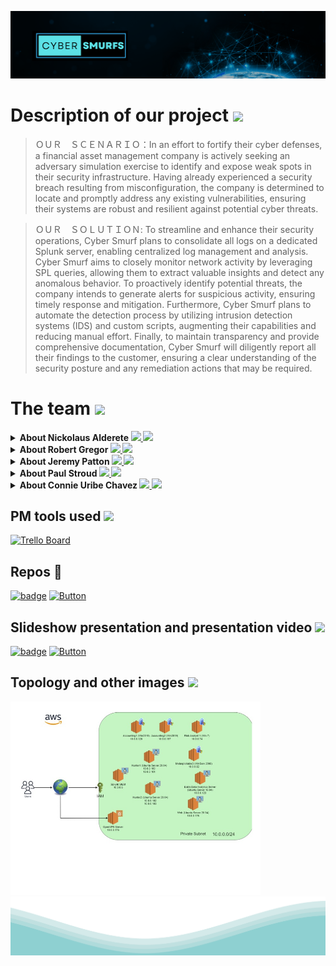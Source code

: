 ![banner](https://github.com/cyber-smurfs/.github/blob/main/profile/banner_CM.png)

# Description of our project <img width="80" src="https://media0.giphy.com/media/RDZo7znAdn2u7sAcWH/giphy.gif">
> ＯＵＲ　ＳＣＥＮＡＲＩＯ：In an effort to fortify their cyber defenses, a financial asset management company is actively seeking an adversary simulation exercise to identify and expose weak spots in their security infrastructure. Having already experienced a security breach resulting from misconfiguration, the company is determined to locate and promptly address any existing vulnerabilities, ensuring their systems are robust and resilient against potential cyber threats.

> ＯＵＲ　ＳＯＬＵＴＩＯＮ: To streamline and enhance their security operations, Cyber Smurf plans to consolidate all logs on a dedicated Splunk server, enabling centralized log management and analysis. Cyber Smurf aims to closely monitor network activity by leveraging SPL queries, allowing them to extract valuable insights and detect any anomalous behavior. To proactively identify potential threats, the company intends to generate alerts for suspicious activity, ensuring timely response and mitigation. Furthermore, Cyber Smurf plans to automate the detection process by utilizing intrusion detection systems (IDS) and custom scripts, augmenting their capabilities and reducing manual effort. Finally, to maintain transparency and provide comprehensive documentation, Cyber Smurf will diligently report all their findings to the customer, ensuring a clear understanding of the security posture and any remediation actions that may be required.


# The team <img img width="100" src="https://media0.giphy.com/media/OrDMyHY3lmvPLxBcMs/giphy.gif"/>
<details>
    <summary><b> About Nickolaus Alderete <a href="https://github.com/Nkalderete">
            <img height="30" src="https://www.vectorlogo.zone/logos/github/github-tile.svg" />
            </a>  <a href="https://www.linkedin.com/in/nickolaus-alderete/">
            <img height="30" src="https://www.vectorlogo.zone/logos/linkedin/linkedin-icon.svg" />
            </a> </b></summary><br/>
TEXT. TEXT. TEXT. 
</details>

<details>
    <summary><b> About Robert Gregor <a href="https://github.com/RobG-11">
            <img height="30" src="https://www.vectorlogo.zone/logos/github/github-tile.svg" />
            </a>  <a href="https://www.linkedin.com/in/robertgregor11/">
            <img height="30" src="https://www.vectorlogo.zone/logos/linkedin/linkedin-icon.svg" />
            </a> </b></summary><br/>
Previously employed as a DTRA DoD Red Team Liaison. Chose cybersecurity to challenge myself. Pursuing a SOC Analyst position.
</details>

<details>
    <summary><b> About Jeremy Patton <a href="https://github.com/JeremyP1017">
            <img height="30" src="https://www.vectorlogo.zone/logos/github/github-tile.svg" />
            </a>  <a href="https://www.linkedin.com/in/jeremy-patton-028300260/">
            <img height="30" src="https://www.vectorlogo.zone/logos/linkedin/linkedin-icon.svg" />
            </a> </b></summary><br/>
TEXT. TEXT. TEXT. 
</details>

<details>
    <summary><b> About Paul Stroud <a href="https://github.com/paulstroud2023">
            <img height="30" src="https://www.vectorlogo.zone/logos/github/github-tile.svg" />
            </a>  <a href="https://www.linkedin.com/in/paulstroud312/">
            <img height="30" src="https://www.vectorlogo.zone/logos/linkedin/linkedin-icon.svg" />
            </a> </b></summary><br/>
TEXT. TEXT. TEXT. 
</details>

<details>
    <summary><b> About Connie Uribe Chavez <a href="https://github.com/connieuribe">
            <img height="30" src="https://www.vectorlogo.zone/logos/github/github-tile.svg" />
            </a>  <a href="https://www.linkedin.com/in/connieuribe/">
            <img height="30" src="https://www.vectorlogo.zone/logos/linkedin/linkedin-icon.svg" />
            </a> </b></summary><br/>
Marine veteran located in Florida. Has a B.A. in computer science with previous programming experience. Enjoys being outdoors and likes to garden. 
</details>


## PM tools used <img width="50" src="https://media4.giphy.com/media/l3vR85PnGsBwu1PFK/giphy.gif"/>
[![Trello Board](https://img.shields.io/badge/Our%20Trello%20Board-0052CC?style=for-the-badge&logo=trello&logoColor=white)](https://trello.com/b/W15QbhDJ/cyber-smurf-project-management)

## Repos 📄
[![badge](https://img.shields.io/badge/Documentations%20Repo-1338BE?style=for-the-badge)](https://github.com/Cyber-Fortress-Technologies/Project-Docs)
[![Button](https://img.shields.io/badge/Standard%20Procedures%20Repo-1338BE?style=for-the-badge)](https://github.com/Cyber-Fortress-Technologies/SOPs)

## Slideshow presentation and presentation video <img width="50" src="https://media0.giphy.com/media/NSooDzvyow8sO7za0c/giphy.gif"/>
[![badge](https://img.shields.io/badge/Slideshow%20Presentation-1338BE?style=for-the-badge)](https://github.com/Cyber-Fortress-Technologies/Project-Docs)
[![Button](https://img.shields.io/badge/Presentation%20Video%20Recording-1338BE?style=for-the-badge)](https://github.com/Cyber-Fortress-Technologies/SOPs)

## Topology and other images <img width="50" src="https://media2.giphy.com/media/077i6AULCXc0FKTj9s/giphy.gif"/>
<img width="400" src="https://github.com/cyber-smurfs/Documents/blob/main/401%20final%20-%20Cyber%20Smurfs%20topology.jpg"/>







<img img width="1000" src="https://github.com/cyber-smurfs/.github/blob/main/profile/waves.svg"/>

<!--
![b](https://i.pinimg.com/736x/fe/73/35/fe7335584fbcec8898345661ce8e0d2e--search.jpg)
<p align="center">
  <img  src="https://readme-typing-svg.demolab.com?font=fira+code&size=25&duration=3000&pause=1000&color=A40000&multiline=true&width=435&lines=Welcome+To+Cyber+Fortress+%F0%9F%91%8B+">
</p>
![](https://strohljackson.files.wordpress.com/2016/11/smurf2.gif?w=700)

**Here are some ideas to get you started:**

🙋‍♀️ A short introduction - what is your organization all about?
🌈 Contribution guidelines - how can the community get involved?
👩‍💻 Useful resources - where can the community find your docs? Is there anything else the community should know?
🍿 Fun facts - what does your team eat for breakfast?
🧙 Remember, you can do mighty things with the power of [Markdown](https://docs.github.com/github/writing-on-github/getting-started-with-writing-and-formatting-on-github/basic-writing-and-formatting-syntax)
-->
